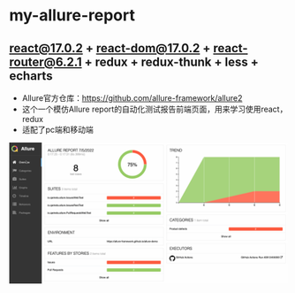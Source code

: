 # my-allure-report

## react@17.0.2 + react-dom@17.0.2 + react-router@6.2.1 + redux + redux-thunk + less + echarts

- Allure官方仓库：https://github.com/allure-framework/allure2
- 这个一个模仿Allure report的自动化测试报告前端页面，用来学习使用react，redux
- 适配了pc端和移动端


![](./allure-report-gif.gif)
